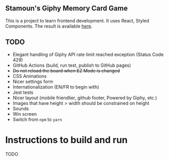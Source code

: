 ## Stamoun's Giphy Memory Card Game

This is a project to learn frontend development. It uses React, Styled Components. The result is available [here](http://www.stamoun.com/giphy-card-game).

## TODO

- Elegant handling of Giphy API rate limit reached exception (Status Code 429)
- GitHub Actions (build, run test, publish to GitHub pages)
- ~~Do not reload the board when EZ Mode is changed~~
- CSS Animations
- Nicer settings form
- Internationalization (EN/FR to begin with)
- Jest tests
- Nicer layout (mobile friendlier, github footer, Powered by Giphy, etc.)
- Images that have height > width should be constrained on height
- Sounds
- Win screen
- Switch from `npm` to `yarn`

# Instructions to build and run

TODO
